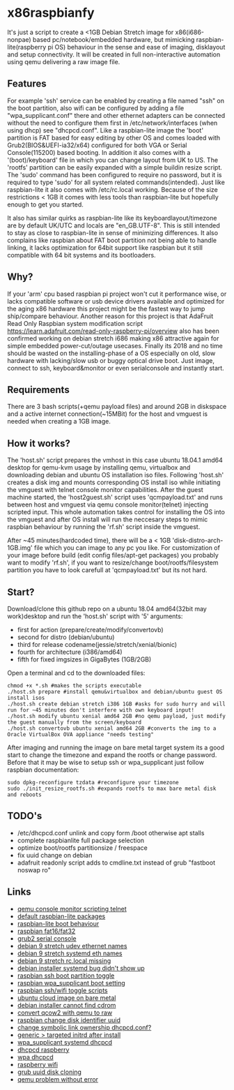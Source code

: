 # x86raspbianfy
It's just a script to create a <1GB Debian Stretch image for x86(i686-nonpae) based pc/notebook/embedded hardware, but mimicking raspbian-lite(raspberry pi OS) behaviour in the sense and ease of imaging, disklayout and setup connectivity. It will be created in full non-interactive automation using qemu delivering a raw image file.

## Features
For example 'ssh' service can be enabled by creating a file named "ssh" on the boot partition, also wifi can be configured by adding a file "wpa_supplicant.conf" there and other ethernet adapters can be connected without the need to configure them first in /etc/network/interfaces (when using dhcp) see "dhcpcd.conf". Like a raspbian-lite image the 'boot' partition is FAT based for easy editing by other OS and comes loaded with Grub2(BIOS&UEFI-ia32/x64) configured for both VGA or Serial Console(115200) based booting. In addition it also comes with a '(boot)/keyboard' file in which you can change layout from UK to US. The 'rootfs' partition can be easily expanded with a simple buildin resize script. The 'sudo' command has been configured to require no password, but it is required to type 'sudo' for all system related commands(intended). Just like raspbian-lite it also comes with /etc/rc.local working. Because of the size restrictions < 1GB it comes with less tools than raspbian-lite but hopefully enough to get you started.

It also has similar quirks as raspbian-lite like its keyboardlayout/timezone are by default UK/UTC and locals are "en_GB.UTF-8". This is still intended to stay as close to raspbian-lite in sense of minimizing differences. It also complains like raspbian about FAT boot partition not being able to handle linking, it lacks optimization for 64bit support like raspbian but it still compatible with 64 bit systems and its bootloaders. 

## Why?
If your 'arm' cpu based raspbian pi project won't cut it performance wise, or lacks compatible software or usb device drivers available and optimized for the aging x86 hardware this project might be the fastest way to jump ship/compare behaviour. 
Another reason for this project is that AdaFruit Read Only Raspbian system modification script https://learn.adafruit.com/read-only-raspberry-pi/overview also has been confirmed working on debian stretch i686 making x86 attractive again for simple embedded power-cut/outage usecases.
Finally its 2018 and no time should be wasted on the installing-phase of a OS especially on old, slow hardware with lacking/slow usb or buggy optical drive boot. Just image, connect to ssh, keyboard&monitor or even serialconsole and instantly start.

## Requirements
There are 3 bash scripts(+qemu payload files) and around 2GB in diskspace and a active internet connection(~15MBit) for the host and vmguest is needed when creating a 1GB image.

## How it works?
The 'host.sh' script prepares the vmhost in this case ubuntu 18.04.1 amd64 desktop for qemu-kvm usage by installing qemu, virtualbox and downloading debian and ubuntu OS installation iso files. Following 'host.sh' creates a disk img and mounts corresponding OS install iso while initiating the vmguest with telnet console monitor capabilities.
After the guest machine started, the 'host2guest.sh' script uses 'qcmpayload.txt' and runs between host and vmguest via qemu console monitor(telnet) injecting scripted input. This whole automation takes control for installing the OS into the vmguest and after OS install will run the neccesary steps to mimic raspbian behaviour by running the 'rf.sh' script inside the vmguest.

After ~45 minutes(hardcoded time), there will be a < 1GB 'disk-distro-arch-1GB.img' file which you can image to any pc you like. For customization of your image before build (edit config files/apt-get packages) you probably want to modify 'rf.sh', if you want to resize/change boot/rootfs/filesystem partition you have to look carefull at 'qcmpayload.txt' but its not hard.

## Start?
Download/clone this github repo on a ubuntu 18.04 amd64(32bit may work)desktop and run the 'host.sh' script with '5' arguments:
* first for action (prepare/create/modify/convertovb) 
* second for distro (debian/ubuntu)
* third for release codename(jessie/stretch/xenial/bionic)
* fourth for architecture (i386/amd64)
* fifth for fixed imgsizes in GigaBytes (1GB/2GB)

Open a terminal and cd to the downloaded files:

```
chmod +x *.sh #makes the scripts executable
./host.sh prepare #install qemu&virtualbox and debian/ubuntu guest OS install isos
./host.sh create debian stretch i386 1GB #asks for sudo hurry and will run for ~45 minutes don't interfere with own keyboard input!
./host.sh modify ubuntu xenial amd64 2GB #no qemu payload, just modify the guest manually from the screen/keyboard
./host.sh convertovb ubuntu xenial amd64 2GB #converts the img to a Oracle VirtualBox OVA appliance "needs testing"
```

After imaging and running the image on bare metal target system its a good start to change the timezone and expand the rootfs or change password. Before that it may be wise to setup ssh or wpa_supplicant just follow raspbian documentation:

```
sudo dpkg-reconfigure tzdata #reconfigure your timezone
sudo ./init_resize_rootfs.sh #expands rootfs to max bare metal disk and reboots 
``` 

## TODO's
- /etc/dhcpcd.conf unlink and copy form /boot otherwise apt stalls
- complete raspbianlite full package selection
- optimize boot/rootfs partitionsize / freespace
- fix uuid change on debian
- adafruit readonly script adds to cmdline.txt instead of grub "fastboot noswap ro"

## Links
- [qemu console monitor scripting telnet](https://stackoverflow.com/questions/33362322/how-in-qemu-send-mouse-move-mouse-button-sendkey-via-some-api)
- [default raspbian-lite packages](https://n8henrie.com/2017/09/list-of-default-packages-on-raspbian-stretch-and-stretch-lite/)
- [raspbian-lite boot behaviour](https://www.raspberrypi.org/forums/viewtopic.php?t=206783)
- [raspbian fat16/fat32](https://www.raspberrypi.org/forums/viewtopic.php?t=18540)
- [grub2 serial console](https://www.hiroom2.com/2017/06/19/debian-9-grub2-and-linux-with-serial-console/)
- [debian 9 stretch udev ethernet names](https://www.itzgeek.com/how-tos/linux/debian/change-default-network-name-ens33-to-old-eth0-on-debian-9.html)
- [debian 9 stretch systemd eth names](https://unix.stackexchange.com/questions/321755/eth0-no-longer-claiming-address-on-debian-jessie)
- [debian 9 stretch rc.local missing](https://www.itechlounge.net/2017/10/linux-how-to-add-rc-local-in-debian-9)
- [debian installer systemd bug didn't show up](https://bugs.debian.org/cgi-bin/bugreport.cgi?bug=820074;msg=12)
- [raspbian ssh boot partition toggle](https://www.raspberrypi.org/forums/viewtopic.php?t=198660)
- [raspbian wpa_supplicant boot setting](https://www.raspberrypi.org/forums/viewtopic.php?t=206783)
- [raspbian ssh/wifi toggle scripts](https://github.com/RPi-Distro/raspberrypi-sys-mods/tree/master/debian)
- [ubuntu cloud image on bare metal](https://pardini.net/blog/2016/11/05/running-ubuntu-cloud-images-with-cloud-init-on-all-infrastructure-from-cloud-to-bare-metal/)
- [debian installer cannot find cdrom](https://github.com/pbatard/rufus/issues/501)
- [convert qcow2 with qemu to raw](https://unix.stackexchange.com/questions/30106/move-qcow2-image-to-physical-hard-drive)
- [raspbian change disk identifier uuid](https://www.raspberrypi.org/forums/viewtopic.php?t=191775)
- [change symbolic link ownership dhcpcd.conf?](https://unix.stackexchange.com/questions/218557/how-to-change-ownership-from-symbolic-links/218559)
- [generic > targeted initrd after install](https://askubuntu.com/questions/16007/switch-to-a-targeted-initrd-after-setup)
- [wpa_supplicant systemd dhcpcd](http://nixventure.blogspot.com/2016/04/debian-wpasupplicant-systemd.html)
- [dhcpcd raspberry](https://www.raspberrypi.org/forums/viewtopic.php?f=36&t=191453&start=25)
- [wpa dhcpcd](https://forum.voidlinux.org/t/wpa-supplicant-and-dhcpcd-require-restart-after-reboot/3396)
- [raspberry wifi](https://www.raspberrypi.org/forums/viewtopic.php?t=191061)
- [grub uuid disk cloning](https://ubuntuforums.org/showthread.php?t=1682129)
- [qemu problem without error](https://unix.stackexchange.com/questions/362952/libvirt-qemu-kvm-fails-on-guest-creation-without-any-specific-error-message)
